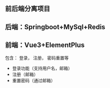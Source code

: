 ## 前后端分离项目
## 后端：Springboot+MySql+Redis
## 前端：Vue3+ElementPlus

包含： 登录， 注册， 密码重置等

* 登录功能（支持用户名，邮箱）
* 注册（邮箱）
* 重置密码（通过邮箱）